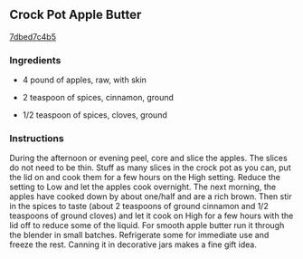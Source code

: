## Crock Pot Apple Butter

[7dbed7c4b5](https://recipeland.com/recipe/v/crock-pot-apple-butter-1596)

### Ingredients

 - 4 pound of apples, raw, with skin

 - 2 teaspoon of spices, cinnamon, ground

 - 1/2 teaspoon of spices, cloves, ground

### Instructions

During the afternoon or evening peel, core and slice the apples. The slices do not need to be thin. Stuff as many slices in the crock pot as you can, put the lid on and cook them for a few hours on the High setting. Reduce the setting to Low and let the apples cook overnight. The next morning, the apples have cooked down by about one/half and are a rich brown. Then stir in the spices to taste (about 2 teaspoons of ground cinnamon and 1/2 teaspoons of ground cloves) and let it cook on High for a few hours with the lid off to reduce some of the liquid. For smooth apple butter run it through the blender in small batches. Refrigerate some for immediate use and freeze the rest. Canning it in decorative jars makes a fine gift idea.